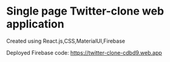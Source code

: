 # Single page Twitter-clone web application

Created using React.js,CSS,MaterialUI,Firebase


Deployed Firebase code: https://twitter-clone-cdbd9.web.app

